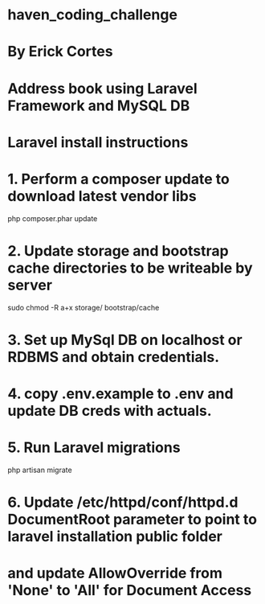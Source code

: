 # haven_coding_challenge
#
# By Erick Cortes
# Address book using Laravel Framework and MySQL DB
#
#
#
# Laravel install instructions
#
# 1. Perform a composer update to download latest vendor libs
php composer.phar update

# 2. Update storage and bootstrap cache directories to be writeable by server
sudo chmod -R a+x storage/ bootstrap/cache

# 3. Set up MySql DB on localhost or RDBMS and obtain credentials.
# 4. copy .env.example to .env and update DB creds with actuals.
# 5. Run Laravel migrations
php artisan migrate

# 6. Update /etc/httpd/conf/httpd.d DocumentRoot parameter to point to laravel installation public folder 
#    and update AllowOverride from 'None' to 'All' for Document Access
